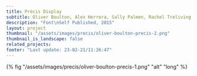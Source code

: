 ```yaml
---
title: Précis Display
subtitle: Oliver Boulton, Alex Herrera, Sally Palmen, Rachel Treliving
description: "Font\nSelf Published, 2015"
layout: project
thumbnail: "/assets/images/precis/oliver-boulton-precis-2.png"
thumbnail_is_landscape: false
related_projects:
footer: "Last update: 23-02-21/11:26:47"
---
```


{% fig "/assets/images/precis/oliver-boulton-precis-1.png" "alt" "long" %}



